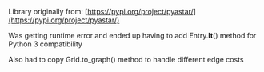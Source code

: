 Library originally from: [https://pypi.org/project/pyastar/](https://pypi.org/project/pyastar/)

Was getting runtime error and ended up having to add Entry.__lt__() method for Python 3 compatibility

Also had to copy Grid.to_graph() method to handle different edge costs